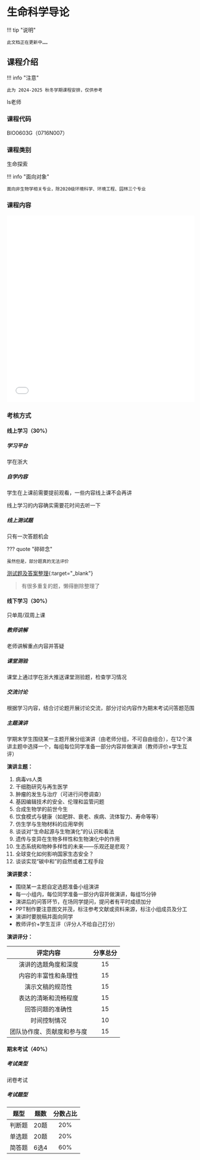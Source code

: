 # 生命科学导论

!!! tip "说明"

    此文档正在更新中……

## 课程介绍

!!! info "注意"

    此为 2024-2025 秋冬学期课程安排，仅供参考

ls老师

### 课程代码

BIO0603G（0716N007）

### 课程类别

生命探索

!!! info "面向对象"

    面向非生物学相关专业，除2020级环境科学、环境工程、园林三个专业

### 课程内容

<embed src="../../../file/life_science/life_science_doc1.pdf" width="100%" height="500">

### 考核方式

#### 线上学习（30%）

##### 学习平台

学在浙大

##### 自学内容

学生在上课前需要提前观看，一些内容线上课不会再讲

线上学习的内容确实需要花时间去听一下

##### 线上测试题

只有一次答题机会

??? quote "碎碎念"

    虽然但是，部分题真的无法评价

[测试题及答案整理](../../file/life_science/life_science_doc2.pdf){:target="_blank"}

> 有很多重复的题，懒得删除整理了

#### 线下学习（30%）

只单周/双周上课

##### 教师讲解

老师讲解重点内容并答疑

##### 课堂测验

课堂上通过学在浙大推送课堂测验题，检查学习情况

##### 交流讨论

根据学习内容，结合讨论题开展讨论交流，部分讨论内容作为期末考试问答题范围

##### 主题演讲

学期末学生围绕某一主题开展分组演讲（由老师分组，不可自由组合），在12个演讲主题中选择一个，每组每位同学准备一部分内容并做演讲（教师评价+学生互评）

**演讲主题：**

1. 病毒vs人类
2. 干细胞研究与再生医学
3. 肿瘤的发生与治疗（可进行问卷调查）
4. 基因编辑技术的安全、伦理和监管问题
5. 合成生物学的前世今生
6. 饮食模式与健康（如肥胖、衰老、疾病、流体智力、寿命等等）
7. 仿生学与生物材料的应用举例
8. 谈谈对“生命起源与生物演化”的认识和看法
9. 遗传与变异在生物多样性和生物演化中的作用
10. 生态系统和物种多样性的未来——乐观还是悲观？
11. 全球变化如何影响国家生态安全？
12. 谈谈实现“碳中和”的自然或者工程手段
  
**演讲要求：**

- 围绕某一主题自定选题准备小组演讲
- 每一小组内，每位同学准备一部分内容并做演讲，每组15分钟
- 演讲后的问答环节，在场同学提问，提问者有平时成绩加分
- PPT制作要注意图文并茂，标注参考文献或资料来源，标注小组成员及分工
- 演讲时要脱稿并面向同学
- 教师评价+学生互评（评分人不给自己打分）

**演讲评分：**

| 评定内容 | 分享总分 |
| :-----: | :-----: |
| 演讲的选题角度和深度 | 15 |
| 内容的丰富性和条理性 | 15 |
| 演示文稿的规范性 | 15 |
| 表达的清晰和流畅程度 | 15 |
| 回答问题的准确性 | 15 |
| 时间控制情况 | 10 |
| 团队协作度、贡献度和参与度 | 15 |

#### 期末考试（40%）

##### 考试类型

闭卷考试

##### 考试题型

| 题型 | 题数 | 分数占比 |
| :-----: | :-----: | :-----: |
| 判断题 | 20题 | 20% |
| 单选题 | 20题 | 20% |
| 简答题 | 6选4 | 60% |
